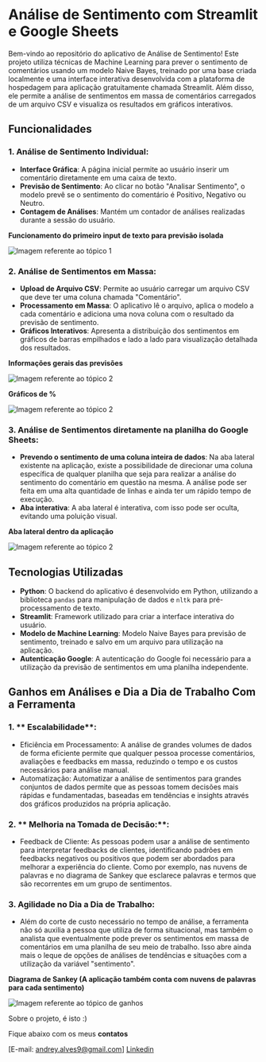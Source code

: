 # Análise de Sentimento com Streamlit e Google Sheets

Bem-vindo ao repositório do aplicativo de Análise de Sentimento! Este projeto utiliza técnicas de Machine Learning para prever o sentimento de comentários usando um modelo Naive Bayes, treinado por uma base criada localmente e uma interface interativa desenvolvida com a plataforma de hospedagem para aplicação gratuitamente chamada Streamlit. Além disso, ele permite a análise de sentimentos em massa de comentários carregados de um arquivo CSV e visualiza os resultados em gráficos interativos.

## Funcionalidades

### 1. **Análise de Sentimento Individual**:
- **Interface Gráfica**: A página inicial permite ao usuário inserir um comentário diretamente em uma caixa de texto.
- **Previsão de Sentimento**: Ao clicar no botão "Analisar Sentimento", o modelo prevê se o sentimento do comentário é Positivo, Negativo ou Neutro.
- **Contagem de Análises**: Mantém um contador de análises realizadas durante a sessão do usuário.

**Funcionamento do primeiro input de texto para previsão isolada**

![Imagem referente ao tópico 1](img1.JPG)

### 2. **Análise de Sentimentos em Massa**:
- **Upload de Arquivo CSV**: Permite ao usuário carregar um arquivo CSV que deve ter uma coluna chamada "Comentário".
- **Processamento em Massa**: O aplicativo lê o arquivo, aplica o modelo a cada comentário e adiciona uma nova coluna com o resultado da previsão de sentimento.
- **Gráficos Interativos**: Apresenta a distribuição dos sentimentos em gráficos de barras empilhados e lado a lado para visualização detalhada dos resultados.

**Informações gerais das previsões**

![Imagem referente ao tópico 2](img2.JPG)

**Gráficos de %**

![Imagem referente ao tópico 2](img3.JPG)

### 3. **Análise de Sentimentos diretamente na planilha do Google Sheets**:
- **Prevendo o sentimento de uma coluna inteira de dados**: Na aba lateral existente na aplicação, existe a possibilidade de direcionar uma coluna específica de qualquer planilha que seja para realizar a análise do sentimento do comentário em questão na mesma. A análise pode ser feita em uma alta quantidade de linhas e ainda ter um rápido tempo de execução.
- **Aba interativa**: A aba lateral é interativa, com isso pode ser oculta, evitando uma poluição visual.

**Aba lateral dentro da aplicação**

![Imagem referente ao tópico 2](img5.JPG)

## Tecnologias Utilizadas

- **Python**: O backend do aplicativo é desenvolvido em Python, utilizando a biblioteca `pandas` para manipulação de dados e `nltk` para pré-processamento de texto.
- **Streamlit**: Framework utilizado para criar a interface interativa do usuário.
- **Modelo de Machine Learning**: Modelo Naive Bayes para previsão de sentimento, treinado e salvo em um arquivo para utilização na aplicação.
- **Autenticação Google**: A autenticação do Google foi necessário para a utilização da previsão de sentimentos em uma planilha independente.

## Ganhos em Análises e Dia a Dia de Trabalho Com a Ferramenta

### 1. ** Escalabilidade**:
 - Eficiência em Processamento: A análise de grandes volumes de dados de forma eficiente permite que qualquer pessoa processe comentários, avaliações e feedbacks em massa, reduzindo o tempo e os custos necessários para análise manual.
 - Automatização: Automatizar a análise de sentimentos para grandes conjuntos de dados permite que as pessoas tomem decisões mais rápidas e fundamentadas, baseadas em tendências e insights através dos gráficos produzidos na própria aplicação.

### 2. ** Melhoria na Tomada de Decisão:**:
-  Feedback de Cliente: As pessoas podem usar a análise de sentimento para interpretar feedbacks de clientes, identificando padrões em feedbacks negativos ou positivos que podem ser abordados para melhorar a experiência do cliente. Como por exemplo, nas nuvens de palavras e no diagrama de Sankey que esclarece palavras e termos que são recorrentes em um grupo de sentimentos.

### 3. **Agilidade no Dia a Dia de Trabalho**:
- Além do corte de custo necessário no tempo de análise, a ferramenta não só auxilia a pessoa que utiliza de forma situacional, mas também o analista que eventualmente pode prever os sentimentos em massa de comentários em uma planilha de seu meio de trabalho. Isso abre ainda mais o leque de opções de análises de tendências e situações com a utilização da variável "sentimento".

**Diagrama de Sankey (A aplicação também conta com nuvens de palavras para cada sentimento)**

![Imagem referente ao tópico de ganhos](img4.JPG)

Sobre o projeto, é isto :)

Fique abaixo com os meus **contatos**

[E-mail: andrey.alves9@gmail.com]
[Linkedin](https://www.linkedin.com/in/andrey-de-abreu-9a499b154/)

